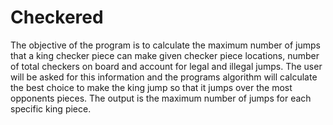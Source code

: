 # Checkered
The objective of the program is to calculate the maximum number of jumps that a king checker
piece can make given checker piece locations, number of total checkers on board and account
for legal and illegal jumps. The user will be asked for this information and the programs
algorithm will calculate the best choice to make the king jump so that it jumps over the most
opponents pieces. The output is the maximum number of jumps for each specific king piece.
